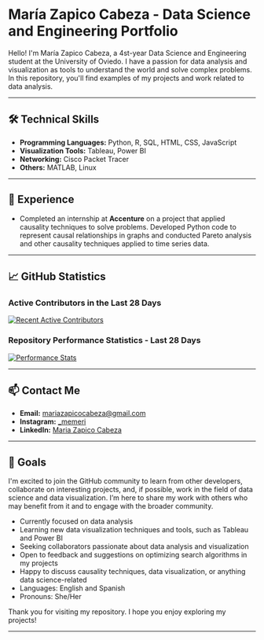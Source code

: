 # María Zapico Cabeza - Data Science and Engineering Portfolio

Hello! I'm María Zapico Cabeza, a 4st-year Data Science and Engineering student at the University of Oviedo. I have a passion for data analysis and visualization as tools to understand the world and solve complex problems. In this repository, you'll find examples of my projects and work related to data analysis.

---

## 🛠 Technical Skills

- **Programming Languages:** Python, R, SQL, HTML, CSS, JavaScript
- **Visualization Tools:** Tableau, Power BI
- **Networking:** Cisco Packet Tracer
- **Others:** MATLAB, Linux

---

## 💼 Experience

- Completed an internship at **Accenture** on a project that applied causality techniques to solve problems. Developed Python code to represent causal relationships in graphs and conducted Pareto analysis and other causality techniques applied to time series data.

---

## 📈 GitHub Statistics

### Active Contributors in the Last 28 Days
[![Recent Active Contributors](https://next.ossinsight.io/widgets/official/compose-recent-active-contributors/thumbnail.png?repo_id=YOUR_REPO_ID&limit=30&image_size=auto&color_scheme=light)](https://next.ossinsight.io/widgets/official/compose-recent-active-contributors?repo_id=YOUR_REPO_ID&limit=30)

### Repository Performance Statistics - Last 28 Days
[![Performance Stats](https://next.ossinsight.io/widgets/official/compose-last-28-days-stats/thumbnail.png?repo_id=YOUR_REPO_ID&image_size=auto&color_scheme=light)](https://next.ossinsight.io/widgets/official/compose-last-28-days-stats?repo_id=YOUR_REPO_ID)

---

## 📫 Contact Me

- **Email:** mariazapicocabeza@gmail.com
- **Instagram:** [_memeri](https://www.instagram.com/_memeri)
- **LinkedIn:** [Maria Zapico Cabeza](https://www.linkedin.com/in/maria-zapico-cabeza)

---

## 🎯 Goals

I'm excited to join the GitHub community to learn from other developers, collaborate on interesting projects, and, if possible, work in the field of data science and data visualization. I’m here to share my work with others who may benefit from it and to engage with the broader community.

- Currently focused on data analysis
- Learning new data visualization techniques and tools, such as Tableau and Power BI
- Seeking collaborators passionate about data analysis and visualization
- Open to feedback and suggestions on optimizing search algorithms in my projects
- Happy to discuss causality techniques, data visualization, or anything data science-related
- Languages: English and Spanish
- Pronouns: She/Her

Thank you for visiting my repository. I hope you enjoy exploring my projects!

---

<!-- Made with [OSS Insight](https://ossinsight.io/) -->


